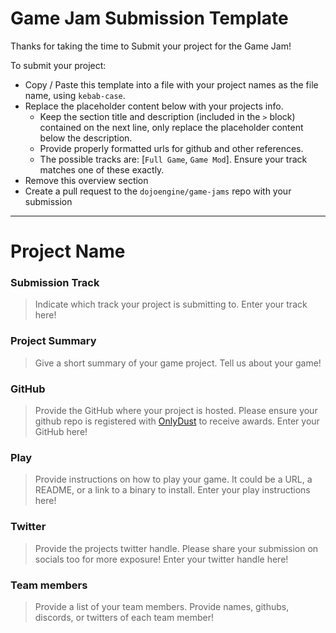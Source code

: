 # Game Jam Submission Template

Thanks for taking the time to Submit your project for the Game Jam!

To submit your project:
- Copy / Paste this template into a file with your project names as the file name, using `kebab-case`.
- Replace the placeholder content below with your projects info.
    - Keep the section title and description (included in the `>` block) contained on the next line, only replace the placeholder content below the description.
    - Provide properly formatted urls for github and other references.
    - The possible tracks are: [`Full Game`, `Game Mod`]. Ensure your track matches one of these exactly.
- Remove this overview section
- Create a pull request to the `dojoengine/game-jams` repo with your submission

---

# Project Name

### Submission Track
> Indicate which track your project is submitting to.
Enter your track here!

### Project Summary
> Give a short summary of your game project.
Tell us about your game!

### GitHub
> Provide the GitHub where your project is hosted. Please ensure your github repo is registered with [OnlyDust](https://app.onlydust.com/p/create) to receive awards.
Enter your GitHub here!

### Play
> Provide instructions on how to play your game. It could be a URL, a README, or a link to a binary to install.
Enter your play instructions here!

### Twitter
> Provide the projects twitter handle. Please share your submission on socials too for more exposure!
Enter your twitter handle here!

### Team members
> Provide a list of your team members.
Provide names, githubs, discords, or twitters of each team member!
